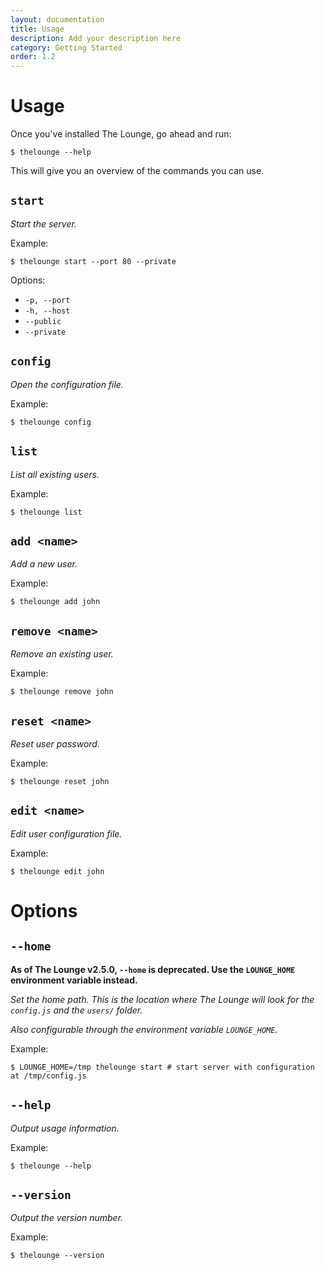 ```yaml
---
layout: documentation
title: Usage
description: Add your description here
category: Getting Started
order: 1.2
---
```


# Usage

Once you've installed The Lounge, go ahead and run:

```
$ thelounge --help
```

This will give you an overview of the commands you can use.

## `start`

_Start the server._

Example:

```
$ thelounge start --port 80 --private
```

Options:

- `-p, --port`
- `-h, --host`
- `--public`
- `--private`

## `config`

_Open the configuration file._

Example:

```
$ thelounge config
```

## `list`

_List all existing users._

Example:

```
$ thelounge list
```

## `add <name>`

_Add a new user._

Example:

```
$ thelounge add john
```

## `remove <name>`

_Remove an existing user._

Example:

```
$ thelounge remove john
```

## `reset <name>`

_Reset user password._

Example:

```
$ thelounge reset john
```

## `edit <name>`

_Edit user configuration file._

Example:

```
$ thelounge edit john
```

# Options

## `--home`

<div class="alert alert-danger" role="alert">
    <strong>As of The Lounge v2.5.0, <code>--home</code> is deprecated. Use the <code>LOUNGE_HOME</code> environment variable instead.</strong>
</div>

_Set the home path. This is the location where The Lounge will look for the `config.js` and the `users/` folder._

*Also configurable through the environment variable `LOUNGE_HOME`.*

Example:

```
$ LOUNGE_HOME=/tmp thelounge start # start server with configuration at /tmp/config.js
```

## `--help`

_Output usage information._

Example:

```
$ thelounge --help
```

## `--version`

_Output the version number._

Example:

```
$ thelounge --version
```

